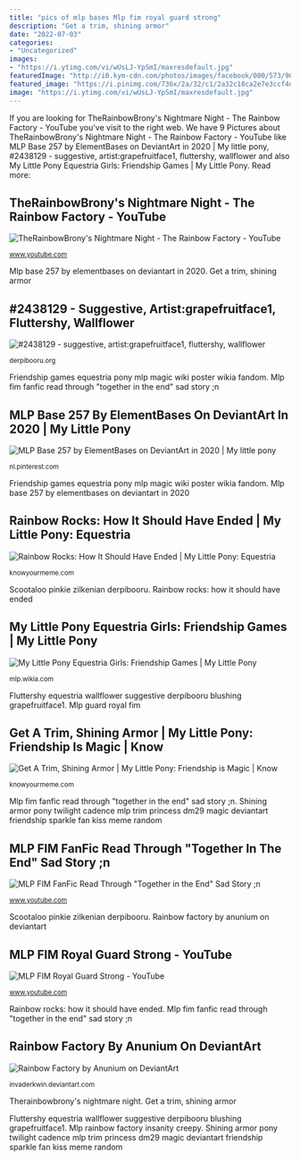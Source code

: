 ```yaml
---
title: "pics of mlp bases Mlp fim royal guard strong"
description: "Get a trim, shining armor"
date: "2022-07-03"
categories:
- "Uncategorized"
images:
- "https://i.ytimg.com/vi/wUsLJ-YpSmI/maxresdefault.jpg"
featuredImage: "http://i0.kym-cdn.com/photos/images/facebook/000/573/904/90e.png"
featured_image: "https://i.pinimg.com/736x/2a/32/c1/2a32c18ca2e7e3ccf4d97acfe851a788.jpg"
image: "https://i.ytimg.com/vi/wUsLJ-YpSmI/maxresdefault.jpg"
---
```


If you are looking for TheRainbowBrony&#039;s Nightmare Night - The Rainbow Factory - YouTube you've visit to the right web. We have 9 Pictures about TheRainbowBrony&#039;s Nightmare Night - The Rainbow Factory - YouTube like MLP Base 257 by ElementBases on DeviantArt in 2020 | My little pony, #2438129 - suggestive, artist:grapefruitface1, fluttershy, wallflower and also My Little Pony Equestria Girls: Friendship Games | My Little Pony. Read more:

## TheRainbowBrony&#039;s Nightmare Night - The Rainbow Factory - YouTube

![TheRainbowBrony&#039;s Nightmare Night - The Rainbow Factory - YouTube](https://i.ytimg.com/vi/wUsLJ-YpSmI/maxresdefault.jpg "Friendship games equestria pony mlp magic wiki poster wikia fandom")

<small>www.youtube.com</small>

Mlp base 257 by elementbases on deviantart in 2020. Get a trim, shining armor

## #2438129 - Suggestive, Artist:grapefruitface1, Fluttershy, Wallflower

![#2438129 - suggestive, artist:grapefruitface1, fluttershy, wallflower](https://derpicdn.net/img/2020/9/4/2438129/large.png "Rainbow rocks: how it should have ended")

<small>derpibooru.org</small>

Friendship games equestria pony mlp magic wiki poster wikia fandom. Mlp fim fanfic read through &quot;together in the end&quot; sad story ;n

## MLP Base 257 By ElementBases On DeviantArt In 2020 | My Little Pony

![MLP Base 257 by ElementBases on DeviantArt in 2020 | My little pony](https://i.pinimg.com/736x/2a/32/c1/2a32c18ca2e7e3ccf4d97acfe851a788.jpg "Mlp sad fanfic story")

<small>nl.pinterest.com</small>

Friendship games equestria pony mlp magic wiki poster wikia fandom. Mlp base 257 by elementbases on deviantart in 2020

## Rainbow Rocks: How It Should Have Ended | My Little Pony: Equestria

![Rainbow Rocks: How It Should Have Ended | My Little Pony: Equestria](http://i1.kym-cdn.com/photos/images/facebook/000/859/365/cb1.png "Mlp guard royal fim")

<small>knowyourmeme.com</small>

Scootaloo pinkie zilkenian derpibooru. Rainbow rocks: how it should have ended

## My Little Pony Equestria Girls: Friendship Games | My Little Pony

![My Little Pony Equestria Girls: Friendship Games | My Little Pony](https://vignette.wikia.nocookie.net/mlp/images/b/b2/Friendship_Games_Shout!_Factory_poster.jpg/revision/latest?cb=20151113211823 "Shining armor pony twilight cadence mlp trim princess dm29 magic deviantart friendship sparkle fan kiss meme random")

<small>mlp.wikia.com</small>

Fluttershy equestria wallflower suggestive derpibooru blushing grapefruitface1. Mlp guard royal fim

## Get A Trim, Shining Armor | My Little Pony: Friendship Is Magic | Know

![Get A Trim, Shining Armor | My Little Pony: Friendship is Magic | Know](http://i0.kym-cdn.com/photos/images/facebook/000/573/904/90e.png "Mlp guard royal fim")

<small>knowyourmeme.com</small>

Mlp fim fanfic read through &quot;together in the end&quot; sad story ;n. Shining armor pony twilight cadence mlp trim princess dm29 magic deviantart friendship sparkle fan kiss meme random

## MLP FIM FanFic Read Through &quot;Together In The End&quot; Sad Story ;n

![MLP FIM FanFic Read Through &quot;Together in the End&quot; Sad Story ;n](https://i.ytimg.com/vi/_6nDHbwuK8Y/maxresdefault.jpg "Scootaloo pinkie zilkenian derpibooru")

<small>www.youtube.com</small>

Scootaloo pinkie zilkenian derpibooru. Rainbow factory by anunium on deviantart

## MLP FIM Royal Guard Strong - YouTube

![MLP FIM Royal Guard Strong - YouTube](https://i.ytimg.com/vi/U2ay5EGIqjY/maxresdefault.jpg "Mlp guard royal fim")

<small>www.youtube.com</small>

Rainbow rocks: how it should have ended. Mlp fim fanfic read through &quot;together in the end&quot; sad story ;n

## Rainbow Factory By Anunium On DeviantArt

![Rainbow Factory by Anunium on DeviantArt](https://orig00.deviantart.net/6099/f/2012/050/e/7/rainbow_factory_1_by_invaderkwin-d4qb7rn.png "Rainbow rocks: how it should have ended")

<small>invaderkwin.deviantart.com</small>

Therainbowbrony&#039;s nightmare night. Get a trim, shining armor

Fluttershy equestria wallflower suggestive derpibooru blushing grapefruitface1. Mlp rainbow factory insanity creepy. Shining armor pony twilight cadence mlp trim princess dm29 magic deviantart friendship sparkle fan kiss meme random
